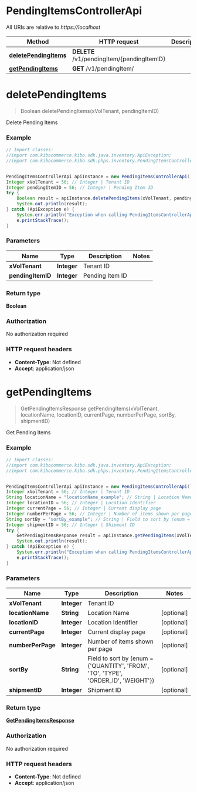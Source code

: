# PendingItemsControllerApi

All URIs are relative to *https://localhost*

Method | HTTP request | Description
------------- | ------------- | -------------
[**deletePendingItems**](PendingItemsControllerApi.md#deletePendingItems) | **DELETE** /v1/pendingItem/{pendingItemID} | 
[**getPendingItems**](PendingItemsControllerApi.md#getPendingItems) | **GET** /v1/pendingItem/ | 


<a name="deletePendingItems"></a>
# **deletePendingItems**
> Boolean deletePendingItems(xVolTenant, pendingItemID)



Delete Pending Items

### Example
```java
// Import classes:
//import com.kibocommerce.kibo.sdk.java.inventory.ApiException;
//import com.kibocommerce.kibo.sdk.phps.inventory.PendingItemsControllerApi;


PendingItemsControllerApi apiInstance = new PendingItemsControllerApi();
Integer xVolTenant = 56; // Integer | Tenant ID
Integer pendingItemID = 56; // Integer | Pending Item ID
try {
    Boolean result = apiInstance.deletePendingItems(xVolTenant, pendingItemID);
    System.out.println(result);
} catch (ApiException e) {
    System.err.println("Exception when calling PendingItemsControllerApi#deletePendingItems");
    e.printStackTrace();
}
```

### Parameters

Name | Type | Description  | Notes
------------- | ------------- | ------------- | -------------
 **xVolTenant** | **Integer**| Tenant ID |
 **pendingItemID** | **Integer**| Pending Item ID |

### Return type

**Boolean**

### Authorization

No authorization required

### HTTP request headers

 - **Content-Type**: Not defined
 - **Accept**: application/json

<a name="getPendingItems"></a>
# **getPendingItems**
> GetPendingItemsResponse getPendingItems(xVolTenant, locationName, locationID, currentPage, numberPerPage, sortBy, shipmentID)



Get Pending Items

### Example
```java
// Import classes:
//import com.kibocommerce.kibo.sdk.java.inventory.ApiException;
//import com.kibocommerce.kibo.sdk.phps.inventory.PendingItemsControllerApi;


PendingItemsControllerApi apiInstance = new PendingItemsControllerApi();
Integer xVolTenant = 56; // Integer | Tenant ID
String locationName = "locationName_example"; // String | Location Name
Integer locationID = 56; // Integer | Location Identifier
Integer currentPage = 56; // Integer | Current display page
Integer numberPerPage = 56; // Integer | Number of items shown per page
String sortBy = "sortBy_example"; // String | Field to sort by (enum = {'QUANTITY', 'FROM', 'TO', 'TYPE', 'ORDER_ID', 'WEIGHT'})
Integer shipmentID = 56; // Integer | Shipment ID
try {
    GetPendingItemsResponse result = apiInstance.getPendingItems(xVolTenant, locationName, locationID, currentPage, numberPerPage, sortBy, shipmentID);
    System.out.println(result);
} catch (ApiException e) {
    System.err.println("Exception when calling PendingItemsControllerApi#getPendingItems");
    e.printStackTrace();
}
```

### Parameters

Name | Type | Description  | Notes
------------- | ------------- | ------------- | -------------
 **xVolTenant** | **Integer**| Tenant ID |
 **locationName** | **String**| Location Name | [optional]
 **locationID** | **Integer**| Location Identifier | [optional]
 **currentPage** | **Integer**| Current display page | [optional]
 **numberPerPage** | **Integer**| Number of items shown per page | [optional]
 **sortBy** | **String**| Field to sort by (enum &#x3D; {&#39;QUANTITY&#39;, &#39;FROM&#39;, &#39;TO&#39;, &#39;TYPE&#39;, &#39;ORDER_ID&#39;, &#39;WEIGHT&#39;}) | [optional]
 **shipmentID** | **Integer**| Shipment ID | [optional]

### Return type

[**GetPendingItemsResponse**](GetPendingItemsResponse.md)

### Authorization

No authorization required

### HTTP request headers

 - **Content-Type**: Not defined
 - **Accept**: application/json

